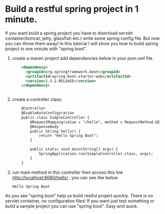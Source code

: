 # Build a restful spring project in 1 minute.
If you want build a spring project you have to download 
servlet container(tomcat, jetty, glassfish etc.) write some 
spring config file. But now you can throw them away! In this 
tutorial I will show you how to build spring project in one 
minute with "spring boot".

1. create a maven project add dependencies below in your pom.xml file.
    ```xml
        <dependency>
          <groupId>org.springframework.boot</groupId>
          <artifactId>spring-boot-starter-web</artifactId>
          <version>1.3.2.RELEASE</version>
        </dependency>
        
    ```
2. create a controller class.
    ```xml
        @Controller
        @EnableAutoConfiguration
        public class SimpleController {
            @RequestMapping(value = "/hello", method = RequestMethod.GET)
            @ResponseBody
            public String hello() {
                return "Hello Spring Boot";
            }
    
            public static void main(String[] args) {
                SpringApplication.run(SimpleController.class, args);
            }
        }
    ```
3. run main method in this controller then access this link
       <http://localhost:8080/hello/> , you can see like below.
    ```
    Hello Spring Boot
    
    ```
As you see "spring boot" help us build restful project quickly.
There is no servlet container, no configuration files! If you want 
just test something or build a sample project you can use "spring boot". 
Easy and quick.